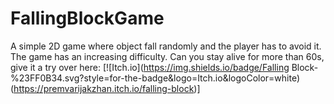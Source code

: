 # FallingBlockGame
A simple 2D game where object fall randomly and the player has to avoid it. The game has an increasing difficulty. 
Can you stay alive for more than 60s, give it a try over here: 
[![Itch.io](https://img.shields.io/badge/Falling Block-%23FF0B34.svg?style=for-the-badge&logo=Itch.io&logoColor=white)(https://premvarijakzhan.itch.io/falling-block)] 

